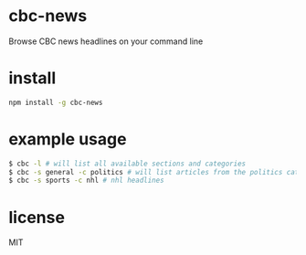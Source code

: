 # cbc-news
Browse CBC news headlines on your command line

# install
```bash
npm install -g cbc-news
```

# example usage
```bash
$ cbc -l # will list all available sections and categories
$ cbc -s general -c politics # will list articles from the politics category
$ cbc -s sports -c nhl # nhl headlines
```


# license
MIT
